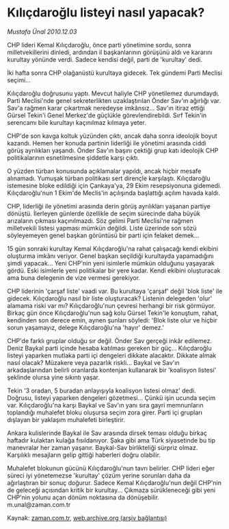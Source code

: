 # Kılıçdaroğlu listeyi nasıl yapacak?

*Mustafa Ünal 2010.12.03*

<td class="columnist-detail">
<p>CHP lideri Kemal Kılıçdaroğlu, önce parti yönetimine sordu, sonra milletvekillerini dinledi, ardından il başkanlarının görüşünü aldı ve kararını kurultay yönünde verdi. Sadece kendisi değil, parti de 'kurultay' dedi.</p>
<p><p>İki hafta sonra CHP olağanüstü kurultaya gidecek. Tek gündemi Parti Meclisi seçimi...
<p>Kılıçdaroğlu doğrusunu yaptı. Mevcut haliyle CHP yönetilemez durumdaydı. Parti Meclisi'nde genel sekreterlikten uzaklaştırılan Önder Sav'ın ağırlığı var. Sav'a rağmen karar çıkartmak neredeyse imkânsız... Sav'ın itiraz ettiği Gürsel Tekin'i Genel Merkez'de güçlükle görevlendirebildi. Sırf Tekin'in serencamı bile kurultayı kaçınılmaz kılmaya yeter.
<p>CHP'de son kavga koltuk yüzünden çıktı, ancak daha sonra ideolojik boyut kazandı. Hemen her konuda partinin liderliği ile yönetimi arasında ciddi görüş ayrılıkları yaşandı. Önder Sav'ın başını çektiği grup katı ideolojik CHP politikalarının esnetilmesine şiddetle karşı çıktı.
<p>O yüzden türban konusunda açıklamalar yapıldı, ancak hiçbir mesafe alınamadı. Yumuşak türban politikası sert dirençle karşılaştı. Kılıçdaroğlu istemesine bloke edildiği için Çankaya'ya, 29 Ekim resepsiyonuna gidemedi. Kılıçdaroğlu'nun 1 Ekim'de Meclis'in açılışında başlattığı açılım havada kaldı.
<p>CHP, liderliği ile yönetimi arasında derin görüş ayrılıkları yaşanan partiye dönüştü. İlerleyen günlerde özellikle de seçim sürecinde daha büyük arızaların çıkması kaçınılmazdı. Söz gelimi Parti Meclisi'ne rağmen milletvekili listesi yapması mümkün değildi. Liste üzerinde son sözü söyleyemeyen genel başkan görüntüsü bir parti için felaket demek...
<p>15 gün sonraki kurultay Kemal Kılıçdaroğlu'na rahat çalışacağı kendi ekibini oluşturma imkânı veriyor. Genel başkan seçildiği kurultayda yapamadığını şimdi yapacak... Yeni CHP'nin yeni isimlerle mümkün olduğunu yaşayarak gördü. Eski isimlerle yeni politikalar bir yere kadar. Kendi ekibini oluşturacak ama buna delegenin de vize vermesi gerekiyor.
<p>CHP liderinin 'çarşaf liste' vaadi var. Bu kurultaya 'çarşaf' değil 'blok liste' ile gidecek. Kılıçdaroğlu nasıl bir liste oluşturacak? Listenin delegeden 'olur' alamama riski var mı? Kılıçdaroğlu'nun çevresi herhangi bir risk görmüyor. Birkaç gün önce Kılıçdaroğlu'nun sağ kolu Gürsel Tekin'le konuştum, rahat, kendinden son derece emin, aynen şunları söyledi: 'Blok liste olur ve hiçbir sorun yaşamayız, delege Kılıçdaroğlu'na 'hayır' demez.'
<p>CHP'de farklı gruplar olduğu sır değil. Önder Sav gerçeği inkâr edilemez. Deniz Baykal parti içinde hesaba katılması gereken bir güç... Kılıçdaroğlu listeyi yaparken mutlaka parti içi dengeleri dikkate alacaktır. Dikkate almak nasıl olacak? Müzakere veya pazarlık riskli... Baykal ve Sav'ın arkadaşlarından belirli oranlarda kontenjan kullanarak bir 'koalisyon listesi' şeklinde olursa yine sıkıntı yaşar.
<p>Tekin '3 oradan, 5 buradan anlayışıyla koalisyon listesi olmaz' dedi. Doğrusu, listeyi yaparken dengeleri gözetmesi... Çünkü işin ucunda seçim var. Kılıçdaroğlu'na karşı Baykal ve Sav'ın yanı sıra gayri memnunların toplandığı muhalefet bloku oluşursa seçim zora girer. Parti içi grupları dışlayan bir yaklaşım muhalefeti birleştirir.
<p>Ankara kulislerinde Baykal ile Sav arasında dirsek teması olduğu birkaç haftadır kulaktan kulağa fısıldanıyor. Şaka gibi ama Türk siyasetinde bu tip manevralar her zaman yaşanır. Baykal-Sav birlikteliği sürpriz olmaz. Karşılıklı mesajların gelip gittiği haberleri doğru olabilir.
<p>Muhalefet blokunun gücünü Kılıçdaroğlu'nun tavrı belirler. CHP lideri eğer süreci iyi yönetemezse 'kurultay' çözüm yerine sorunları daha da ağırlaştıran bir sonuç doğurur. Sadece Kemal Kılıçdaroğlu'nun değil CHP'nin de geleceği açısından kritik bir kurultay... Çıkmaza sürükleneceği gibi yeni CHP'nin yolunu açan dönüm noktasına da dönüşebilir. m.unal@zaman.com.tr</p>
<a href="http://web.archive.org/web/20101212014317/mailto:m.unal@zaman.com.tr">
</a></p></p></p></p></p></p></p></p></p></p></p></td>

Kaynak: [zaman.com.tr](http://zaman.com.tr/yazar.do?yazino=1060128), [web.archive.org (arşiv bağlantısı)](http://web.archive.org/web/20101212014317/http://www.zaman.com.tr:80/yazar.do?yazino=1060128)
